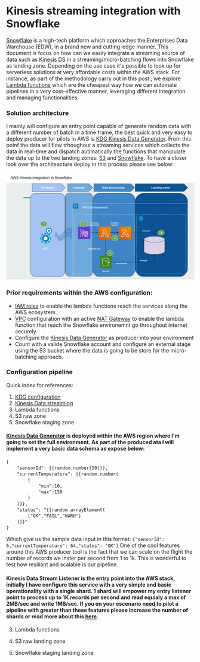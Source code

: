 # Kinesis streaming integration with Snowflake

[Snowflake](https://www.snowflake.com/) is a high-tech platform which approaches the Enterprises Data Warehouse (EDW), in a brand new and cutting-edge manner. This document is focus on how can we easily integrate a streaming source of data such as [Kinesis DS](https://aws.amazon.com/kinesis/data-streams/) in a streaming/micro-batching flows into Snowflake as landing zone. Depending on the use case it's possible to look up for serverless solutions at very affordable costs within the AWS stack. For instance, as part of the methodology carry out in this post , we explore  [Lambda functions](https://aws.amazon.com/lambda/) which are the cheapest way how we can automate pipelines in a very cost-effective manner, leveraging different integration and managing functionalities.

### Solution architecture

I mainly will configure an entry point capable of generate random data with a different number of batch in a time frame, the best quick and very easy to deploy producer for pilots in AWS is [KDG Kinesis Data Generator](https://aws.amazon.com/blogs/big-data/test-your-streaming-data-solution-with-the-new-amazon-kinesis-data-generator/). From this poinf the data will flow trhoughout a streaming services which collects the data in real-time and dispatch autimatically the functions that manipulate the data up to the two landing zones: [S3](https://aws.amazon.com/s3/) and [Snowflake](https://www.snowflake.com/). To have a closer look over the architeacture deploy in this process please see below:


![architecture](https://github.com/AndresUrregoAngel/cloud/blob/master/architectures/aws-connector-uc.png)


### Prior requirements within the AWS configuration:

* [IAM roles](https://docs.aws.amazon.com/IAM/latest/UserGuide/id_roles.html) to enable the lambda functions reach the services along the AWS ecosystem.
* [VPC](https://aws.amazon.com/vpc/) configuration with an active [NAT Gateway](https://docs.aws.amazon.com/vpc/latest/userguide/vpc-nat-gateway.html) to enable the lambda function that reach the Snowflake environemnt go throughout internet securely.
* Configure the [Kinesis Data Generator](https://awslabs.github.io/amazon-kinesis-data-generator/web/help.html) as producer into your environment
* Count with a valide Snowflake account and configure an external stage using the S3 bucket where the data is going to be store for the micro-batching approach.


### Configuration pipeline 

Quick index for references:

1. [KDG configuration](kinesis-data-generator)
2. [Kinesis Data streaiming](kinesis-data-stream-listener)
3. Lambda functions
4. S3 raw zone
5. Snowflake staging zone


#### [Kinesis Data Generator](https://awslabs.github.io/amazon-kinesis-data-generator/web/help.html) is deployed within the AWS region where I'm going to set the full environment. As part of the produced ata I will implement a very basic data schema as expose below:

```
{
    "sensorId": {{random.number(50)}},
    "currentTemperature": {{random.number(
        {
            "min":10,
            "max":150
        }
    )}},
    "status": "{{random.arrayElement(
        ["OK","FAIL","WARN"]
    )}}"
}
```
Which give us the sample data input in this format: `{"sensorId": 6,"currentTemperature": 64,"status": "OK"}` One of the cool features around this AWS producer tool is the fact that we can scale on the flight the number of records we inster per second from 1 to 1k. This is wonderful to test how resiliant and scalable is our pipeline.

#### Kinesis Data Stream Listener is the entry point into the AWS stack, initially I have configure this service with a very simple and basic operationality with a single shard. 1 shard will empower my entry listener point to process up to 1K records per second and read equialy a max of 2MB/sec and write 1MB/sec. If you on your escenario need to pilot a pipeline with greater than these features please increase the number of shards or read more about this [here](https://docs.aws.amazon.com/streams/latest/dev/key-concepts.html).

3. Lambda functions

4. S3 raw landing zone

5. Snowflake staging landing zone




